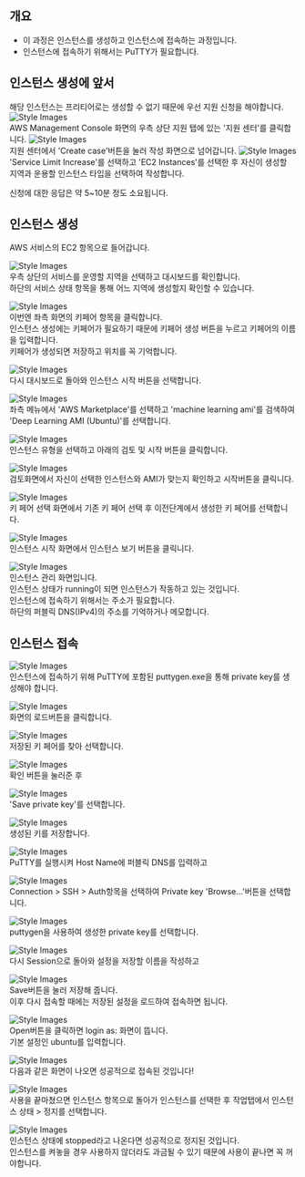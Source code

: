 ## 개요
- 이 과정은 인스턴스를 생성하고 인스턴스에 접속하는 과정입니다.
- 인스턴스에 접속하기 위해서는 PuTTY가 필요합니다.

## 인스턴스 생성에 앞서
해당 인스턴스는 프리티어로는 생성할 수 없기 때문에 우선 지원 신청을 해야합니다.
![Style Images](https://github.com/BJ-Lim/Cloud/blob/master/captures/setup_01.jpg)</br>
AWS Management Console 화면의 우측 상단 지원 탭에 있는 '지원 센터'를 클릭합니다.
![Style Images](https://github.com/BJ-Lim/Cloud/blob/master/captures/setup_02.jpg)</br>
지원 센터에서 'Create case'버튼을 눌러 작성 화면으로 넘어갑니다.
![Style Images](https://github.com/BJ-Lim/Cloud/blob/master/captures/setup_03.jpg)</br>
'Service Limit Increase'를 선택하고 'EC2 Instances'를 선택한 후 자신이 생성할 지역과 운용할 인스턴스 타입을 선택하여 작성합니다.

신청에 대한 응답은 약 5~10분 정도 소요됩니다.

## 인스턴스 생성
AWS 서비스의 EC2 항목으로 들어갑니다.

![Style Images](https://github.com/BJ-Lim/Cloud/blob/master/captures/instance_01.PNG)</br>
우측 상단의 서비스를 운영할 지역을 선택하고 대시보드를 확인합니다.</br>
하단의 서비스 상태 항목을 통해 어느 지역에 생성할지 확인할 수 있습니다.

![Style Images](https://github.com/BJ-Lim/Cloud/blob/master/captures/instance_00.PNG)</br>
이번엔 좌측 화면의 키페어 항목을 클릭합니다.</br>
인스턴스 생성에는 키페어가 필요하기 때문에 키페어 생성 버튼을 누르고 키페어의 이름을 입력합니다.</br>
키페어가 생성되면 저장하고 위치를 꼭 기억합니다.

![Style Images](https://github.com/BJ-Lim/Cloud/blob/master/captures/instance_01.PNG)</br>
다시 대시보드로 돌아와 인스턴스 시작 버튼을 선택합니다.

![Style Images](https://github.com/BJ-Lim/Cloud/blob/master/captures/Select_AMI.png)</br>
좌측 메뉴에서 'AWS Marketplace'를 선택하고 'machine learning ami'를 검색하여 'Deep Learning AMI (Ubuntu)'를 선택합니다.

![Style Images](https://github.com/BJ-Lim/Cloud/blob/master/captures/instance_03_3.PNG)</br>
인스턴스 유형을 선택하고 아래의 검토 및 시작 버튼을 클릭합니다.

![Style Images](https://github.com/BJ-Lim/Cloud/blob/master/captures/instance_08_2.PNG)</br>
검토화면에서 자신이 선택한 인스턴스와 AMI가 맞는지 확인하고 시작버튼을 클릭니다.

![Style Images](https://github.com/BJ-Lim/Cloud/blob/master/captures/instance_09_2.PNG)</br>
키 페어 선택 화면에서 기존 키 페어 선택 후 이전단계에서 생성한 키 페어를 선택합니다.

![Style Images](https://github.com/BJ-Lim/Cloud/blob/master/captures/instance_10.PNG)</br>
인스턴스 시작 화면에서 인스턴스 보기 버튼을 클릭니다.

![Style Images](https://github.com/BJ-Lim/Cloud/blob/master/captures/instance_11.PNG)</br>
인스턴스 관리 화면입니다.</br>
인스턴스 상태가 running이 되면 인스턴스가 작동하고 있는 것입니다.</br>
인스턴스에 접속하기 위해서는 주소가 필요합니다.</br>
하단의 퍼블릭 DNS(IPv4)의 주소를 기억하거나 메모합니다.</br>

## 인스턴스 접속
![Style Images](https://github.com/BJ-Lim/Cloud/blob/master/captures/instance_12.PNG)</br>
인스턴스에 접속하기 위해 PuTTY에 포함된 puttygen.exe을 통해 private key를 생성해야 합니다.

![Style Images](https://github.com/BJ-Lim/Cloud/blob/master/captures/instance_13.PNG)</br>
화면의 로드버튼을 클릭합니다.

![Style Images](https://github.com/BJ-Lim/Cloud/blob/master/captures/instance_14.PNG)</br>
저장된 키 페어를 찾아 선택합니다.

![Style Images](https://github.com/BJ-Lim/Cloud/blob/master/captures/instance_15.PNG)</br>
확인 버튼을 눌러준 후

![Style Images](https://github.com/BJ-Lim/Cloud/blob/master/captures/instance_17.PNG)</br>
'Save private key'를 선택합니다.

![Style Images](https://github.com/BJ-Lim/Cloud/blob/master/captures/instance_18.PNG)</br>
생성된 키를 저장합니다.

![Style Images](https://github.com/BJ-Lim/Cloud/blob/master/captures/instance_19.PNG)</br>
PuTTY를 실행시켜 Host Name에 퍼블릭 DNS를 입력하고

![Style Images](https://github.com/BJ-Lim/Cloud/blob/master/captures/instance_20.PNG)</br>
Connection > SSH > Auth항목을 선택하여 Private key 'Browse...'버튼을 선택합니다.

![Style Images](https://github.com/BJ-Lim/Cloud/blob/master/captures/instance_22.PNG)</br>
puttygen을 사용하여 생성한 private key를 선택합니다.

![Style Images](https://github.com/BJ-Lim/Cloud/blob/master/captures/instance_23.PNG)</br>
다시 Session으로 돌아와 설정을 저장할 이름을 작성하고

![Style Images](https://github.com/BJ-Lim/Cloud/blob/master/captures/instance_24.PNG)</br>
Save버튼을 눌러 저장해 줍니다.</br>
이후 다시 접속할 때에는 저장된 설정을 로드하여 접속하면 됩니다.

![Style Images](https://github.com/BJ-Lim/Cloud/blob/master/captures/instance_25.PNG)</br>
Open버튼을 클릭하면 login as: 화면이 뜹니다.</br>
기본 설정인 ubuntu를 입력합니다.

![Style Images](https://github.com/BJ-Lim/Cloud/blob/master/captures/instance_26.PNG)</br>
다음과 같은 화면이 나오면 성공적으로 접속된 것입니다!

![Style Images](https://github.com/BJ-Lim/Cloud/blob/master/captures/instance_27.PNG)</br>
사용을 끝마쳤으면 인스턴스 항목으로 돌아가 인스턴스를 선택한 후 작업탭에서 인스턴스 상태 > 정지를 선택합니다.

![Style Images](https://github.com/BJ-Lim/Cloud/blob/master/captures/instance_Stopped.PNG)</br>
인스턴스 상태에 stopped라고 나온다면 성공적으로 정지된 것입니다.</br>
인스턴스를 켜놓을 경우 사용하지 않더라도 과금될 수 있기 때문에 사용이 끝나면 꼭 꺼야합니다.
